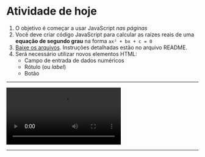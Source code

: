 # Atividade de hoje

1. O objetivo é começar a usar JavaScript _nas páginas_
1. Você deve criar código JavaScript para calcular as raízes reais de uma
   **equação de segundo grau** na forma `ax² + bx + c = 0`
1. [Baixe os arquivos][matematica-seminal]. Instruções detalhadas estão no
   arquivo README.
1. Será necessário utilizar novos elementos HTML:
   - Campo de entrada de dados numéricos
   - Rótulo (ou _label_)
   - Botão

[matematica-seminal]: https://github.com/willsallum/cefet_front_end_math_main/archive/master.zip


---
<!-- {"fullPageElement": "#input-video", "playMediaOnActivation": {"selector": "#input-video" }} -->

<video src="//willsallum.github.io/cefet_front_end_large_assets/videos/pastel-parte-1.mp4" controls id="input-video"></video>

---

